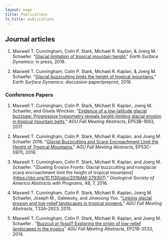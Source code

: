 ```yaml
---
layout: page
title: Publications
lc_title: publications
---
```


## Journal articles


1. Maxwell T. Cunningham, Colin P. Stark, Michael R. Kaplan, & Joerg M. Schaefer. 
  "[Glacial limitation of tropical mountain height](https://doi.org/10.5194/esurf-2018-38)," 
  *Earth Surface Dynamics*: in press, 2019.

2. Maxwell T. Cunningham, Colin P. Stark, Michael R. Kaplan, & Joerg M. Schaefer. 
  "[Glacial buzzcutting limits the height of tropical mountains](https://www.earth-surf-dynam-discuss.net/esurf-2018-38/)," 
  *Earth Surface Dynamics*: discussion paper/preprint, 2018.


### Conference Papers

1. Maxwell T. Cunningham, Colin P. Stark, Michael R. Kaplan, Joerg M. Schaefer, and Gisela Winckler. "[Evidence of a low-latitude glacial buzzsaw: Progressive hypsometry reveals height-limiting glacial erosion in tropical mountain belts](https://agu.confex.com/agu/fm17/meetingapp.cgi/Paper/255005)," *AGU Fall Meeting Abstracts*, EP53B-1693, 2017.

2. Maxwell T. Cunningham, Colin P. Stark, Michael R. Kaplan, and Joerg M. Schaefer 2016. "[Glacial Buzzcutting and Scarp Encroachment Limit the Height of Tropical Mountains]( https://agu.confex.com/agu/fm16/meetingapp.cgi/Paper/149368)," *AGU Fall Meeting Abstracts*, EP53C-0970, 2016.

3. Maxwell T. Cunningham, Colin P. Stark, Michael R. Kaplan, and Joerg M. Schaefer. "[Dueling Erosion Fronts: Glacial buzzcutting and nonglacial scarp encroachment limit the height of tropical mountains] (https://doi.org/10.1130/abs/2016AM-279307)," *Geological Society of America Abstracts with Programs*, 48, 7, 2016.

4. Maxwell T. Cunningham, Colin P. Stark, Michael R. Kaplan, Joerg M. Schaefer, Joseph M., Galewsky, and Jinwoong Yoo. "[Linking glacial erosion and low-relief landscapes in tropical orogens]( https://agu.confex.com/agu/fm15/meetingapp.cgi/Paper/75089)," *AGU Fall Meeting Abstracts*, T33A-2923, 2015.

5. Maxwell T. Cunningham, Colin P. Stark, Michael R. Kaplan, and Joerg M. Schaefer . "[Buzzcut or fossil? Exploring the origin of low-relief landscapes in the tropics](http://abstractsearch.agu.org/meetings/2014/FM/EP21B-3533.html)" *AGU Fall Meeting Abstracts*, EP21B-3533, 2014.